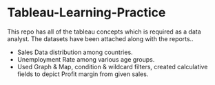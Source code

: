 # Tableau-Learning-Practice
This repo has all of the tableau concepts which is required as a data analyst. The datasets have been attached along with the reports..

- Sales Data distribution among countries.
- Unemployment Rate among various age groups. 
- Used Graph & Map, condition & wildcard filters, created calculative fields to depict Profit margin from given sales. 
